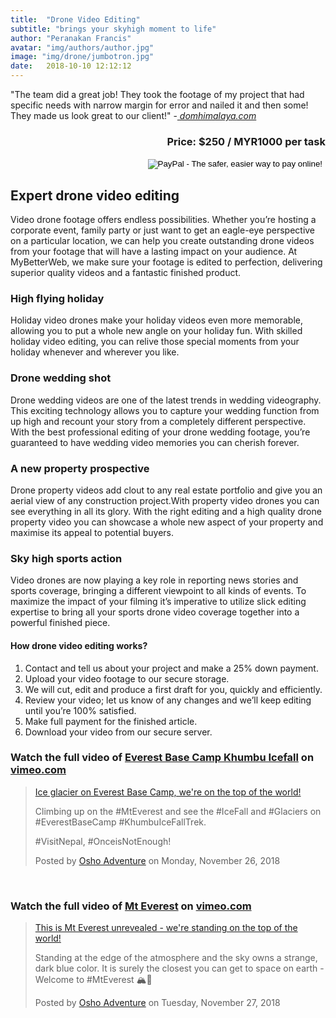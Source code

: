 ```yaml
---
title:  "Drone Video Editing"
subtitle: "brings your skyhigh moment to life"
author: "Peranakan Francis"
avatar: "img/authors/author.jpg"
image: "img/drone/jumbotron.jpg"
date:   2018-10-10 12:12:12
---
```


"The team did a great job! They took the footage of my project that had specific needs with narrow margin for error and nailed it and then some! They made us look great to our client!" -<a href="https://www.facebook.com/oshoworldadventures/videos/2322051537823042/" target="_blank"><i> domhimalaya.com</i></a>

<div style="text-align: right">
<h3>Price: $250 / MYR1000 per task</h3></div>
<div align="right">
<form target="paypal" action="https://www.paypal.com/cgi-bin/webscr" method="post">
<input type="hidden" name="cmd" value="_s-xclick">
<input type="hidden" name="hosted_button_id" value="M478V4QV33H2E">
<input type="image" src="https://www.paypalobjects.com/en_US/i/btn/btn_cart_LG.gif" border="0" name="submit" alt="PayPal - The safer, easier way to pay online!">
<img alt="" border="0" src="https://www.paypalobjects.com/en_US/i/scr/pixel.gif" width="1" height="1">
</form>
</div>

## Expert drone video editing
Video drone footage offers endless possibilities. Whether you’re hosting a corporate event, family party or just want to get an eagle-eye perspective on a particular location, we can help you create outstanding drone videos from your footage that will have a lasting impact on your audience.  At MyBetterWeb, we make sure your footage is edited to perfection, delivering superior quality videos and a fantastic finished product.

### High flying holiday
Holiday video drones make your holiday videos even more memorable, allowing you to put a whole new angle on your holiday fun. With skilled holiday video editing, you can relive those special moments from your holiday whenever and wherever you like.

### Drone wedding shot
Drone wedding videos are one of the latest trends in wedding videography. This exciting technology allows you to capture your wedding function from up high and recount your story from a completely different perspective. With the best professional editing of your drone wedding footage, you’re guaranteed to have wedding video memories you can cherish forever.

### A new property prospective
Drone property videos add clout to any real estate portfolio and give you an aerial view of any construction project.With property video drones you can see everything in all its glory. With the right editing and a high quality drone property video you can showcase a whole new aspect of your property and maximise its appeal to potential buyers.

### Sky high sports action
Video drones are now playing a key role in reporting news stories and sports coverage, bringing a different viewpoint to all kinds of events. To maximize the impact of your filming it’s imperative to utilize slick editing expertise to bring all your sports drone video coverage together into a powerful finished piece.

#### How drone video editing works?

1. Contact and tell us about your project and make a 25% down payment.
2. Upload your video footage to our secure storage.
3. We will cut, edit and produce a first draft for you, quickly and efficiently.
4. Review your video; let us know of any changes and we’ll keep editing until you’re 100% satisfied.
5. Make full payment for the finished article.
6. Download your video from our secure server.

### Watch the full video of <a href="https://vimeo.com/300496336" target="_blank">Everest Base Camp Khumbu Icefall</a> on <a href="https://vimeo.com/300496336" target="_blank">vimeo.com</a>
<div class="fb-video" data-href="https://www.facebook.com/oshoworldadventures/videos/2322051537823042/" data-width="640" data-show-text="false"><blockquote cite="https://www.facebook.com/oshoworldadventures/videos/2322051537823042/" class="fb-xfbml-parse-ignore"><a href="https://www.facebook.com/oshoworldadventures/videos/2322051537823042/">Ice glacier on Everest Base Camp, we&#039;re on the top of the world!</a><p>Climbing up on the #MtEverest and see the #IceFall and #Glaciers on #EverestBaseCamp #KhumbuIceFallTrek.

#VisitNepal, #OnceisNotEnough!</p>Posted by <a href="https://www.facebook.com/oshoworldadventures/">Osho Adventure</a> on Monday, November 26, 2018</blockquote></div><br/>

### Watch the full video of <a href="https://vimeo.com/300224072" target="_blank">Mt Everest</a> on <a href="https://vimeo.com/300224072" target="_blank">vimeo.com</a>
<div class="fb-video" data-href="https://www.facebook.com/oshoworldadventures/videos/527005537773090/" data-width="640" data-show-text="false"><blockquote cite="https://www.facebook.com/oshoworldadventures/videos/527005537773090/" class="fb-xfbml-parse-ignore"><a href="https://www.facebook.com/oshoworldadventures/videos/527005537773090/">This is Mt Everest unrevealed - we&#039;re standing on the top of the world!</a><p>Standing at the edge of the atmosphere and the sky owns a strange, dark blue color. It is surely the closest you can get to space on earth - Welcome to #MtEverest 🏔🌠</p>Posted by <a href="https://www.facebook.com/oshoworldadventures/">Osho Adventure</a> on Tuesday, November 27, 2018</blockquote></div>
<br/>
